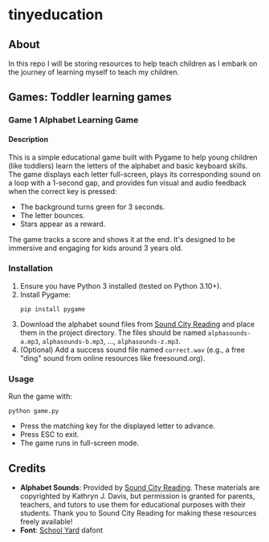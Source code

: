# tinyeducation

## About 

In this repo I will be storing resources to help teach children as I embark on the journey of learning myself to teach my children.


## Games: Toddler learning games

### Game 1 Alphabet Learning Game

#### Description
This is a simple educational game built with Pygame to help young children (like toddlers) learn the letters of the alphabet and basic keyboard skills. The game displays each letter full-screen, plays its corresponding sound on a loop with a 1-second gap, and provides fun visual and audio feedback when the correct key is pressed:
- The background turns green for 3 seconds.
- The letter bounces.
- Stars appear as a reward.

The game tracks a score and shows it at the end. It's designed to be immersive and engaging for kids around 3 years old.

### Installation
1. Ensure you have Python 3 installed (tested on Python 3.10+).
2. Install Pygame:  
   ```
   pip install pygame
   ```
3. Download the alphabet sound files from [Sound City Reading](https://www.soundcityreading.net/individual-alphabet-sounds---abc-order.html) and place them in the project directory. The files should be named `alphasounds-a.mp3`, `alphasounds-b.mp3`, ..., `alphasounds-z.mp3`.
4. (Optional) Add a success sound file named `correct.wav` (e.g., a free "ding" sound from online resources like freesound.org).

### Usage
Run the game with:  
```
python game.py
```
- Press the matching key for the displayed letter to advance.
- Press ESC to exit.
- The game runs in full-screen mode.

## Credits
- **Alphabet Sounds**: Provided by [Sound City Reading](https://www.soundcityreading.net/individual-alphabet-sounds---abc-order.html). These materials are copyrighted by Kathryn J. Davis, but permission is granted for parents, teachers, and tutors to use them for educational purposes with their students. Thank you to Sound City Reading for making these resources freely available!
- **Font**: [School Yard](https://www.dafont.com/school-yard.font) dafont
